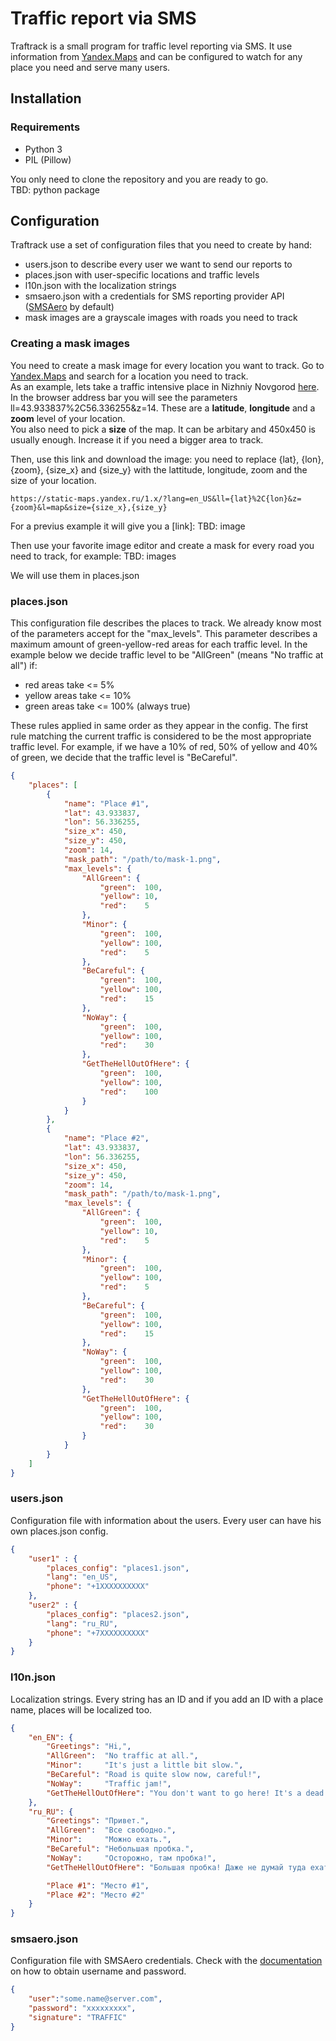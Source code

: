 # Traffic report via SMS
Traftrack is a small program for traffic level reporting via SMS. It use information from [Yandex.Maps](https://yandex.com/maps/)
and can be configured to watch for any place you need and serve many users.

## Installation
### Requirements
- Python 3
- PIL (Pillow)

You only need to clone the repository and you are ready to go.<br>
TBD: python package

## Configuration
Traftrack use a set of configuration files that you need to create by hand:
- users.json to describe every user we want to send our reports to
- places.json with user-specific locations and traffic levels
- l10n.json with the localization strings
- smsaero.json with a credentials for SMS reporting provider API ([SMSAero](https://smsaero.ru/) by default)
- mask images are a grayscale images with roads you need to track

### Creating a mask images
You need to create a mask image for every location you want to track.
Go to [Yandex.Maps](https://yandex.com/maps/) and search for a location you need to track. <br>
As an example, lets take a traffic intensive place in Nizhniy Novgorod [here](https://yandex.com/maps/47/nizhny-novgorod/?ll=43.933837%2C56.336255&z=14).
In the browser address bar you will see the parameters ll=43.933837%2C56.336255&z=14. 
These are a **latitude**, **longitude** and a **zoom** level of your location.
<br>
You also need to pick a **size** of the map. It can be arbitary and 450x450 is usually enough.
Increase it if you need a bigger area to track.

Then, use this link and download the image: you need to replace {lat}, {lon}, {zoom}, {size_x} and {size_y} 
with the lattitude, longitude, zoom and the size of your location.
```
https://static-maps.yandex.ru/1.x/?lang=en_US&ll={lat}%2C{lon}&z={zoom}&l=map&size={size_x},{size_y}
```
For a previus example it will give you a [link]:
TBD: image

Then use your favorite image editor and create a mask for every road you need to track, for example:
TBD: images

We will use them in places.json

### places.json
This configuration file describes the places to track.
We already know most of the parameters accept for the "max_levels". This parameter describes a maximum amount of
green-yellow-red areas for each traffic level.
In the example below we decide traffic level to be "AllGreen" (means "No traffic at all") if:
- red areas take <= 5%
- yellow areas take <= 10%
- green areas take <= 100% (always true)

These rules applied in same order as they appear in the config. 
The first rule matching the current traffic is considered to be the most appropriate traffic level.
For example, if we have a 10% of red, 50% of yellow and 40% of green, we decide that the traffic level is "BeCareful".

```json
{
    "places": [
        {
            "name": "Place #1",
            "lat": 43.933837,
            "lon": 56.336255,
            "size_x": 450,
            "size_y": 450,
            "zoom": 14,
            "mask_path": "/path/to/mask-1.png",
            "max_levels": {
                "AllGreen": {
                    "green":  100,
                    "yellow": 10,
                    "red":    5
                },
                "Minor": {
                    "green":  100,
                    "yellow": 100,
                    "red":    5
                },
                "BeCareful": {
                    "green":  100,
                    "yellow": 100,
                    "red":    15
                },
                "NoWay": {
                    "green":  100,
                    "yellow": 100,
                    "red":    30
                },
                "GetTheHellOutOfHere": {
                    "green":  100,
                    "yellow": 100,
                    "red":    100
                }
            }
        },
        {
            "name": "Place #2",
            "lat": 43.933837,
            "lon": 56.336255,
            "size_x": 450,
            "size_y": 450,
            "zoom": 14,
            "mask_path": "/path/to/mask-1.png",
            "max_levels": {
                "AllGreen": {
                    "green":  100,
                    "yellow": 10,
                    "red":    5
                },
                "Minor": {
                    "green":  100,
                    "yellow": 100,
                    "red":    5
                },
                "BeCareful": {
                    "green":  100,
                    "yellow": 100,
                    "red":    15
                },
                "NoWay": {
                    "green":  100,
                    "yellow": 100,
                    "red":    30
                },
                "GetTheHellOutOfHere": {
                    "green":  100,
                    "yellow": 100,
                    "red":    30
                }
            }
        }
    ]
}
```

### users.json
Configuration file with information about the users. Every user can have his own places.json config.
```json
{
    "user1" : {
        "places_config": "places1.json",
        "lang": "en_US",
        "phone": "+1XXXXXXXXXX"
    },
    "user2" : {
        "places_config": "places2.json",
        "lang": "ru_RU",
        "phone": "+7XXXXXXXXXX"
    }
}
```

### l10n.json
Localization strings. Every string has an ID and if you add an ID with a place name, places will be localized too.
```json
{
    "en_EN": {
        "Greetings": "Hi,",
        "AllGreen":  "No traffic at all.",
        "Minor":     "It's just a little bit slow.",
        "BeCareful": "Road is quite slow now, careful!",
        "NoWay":     "Traffic jam!",
        "GetTheHellOutOfHere": "You don't want to go here! It's a dead end!"
    },
    "ru_RU": {
        "Greetings": "Привет.",
        "AllGreen":  "Все свободно.",
        "Minor":     "Можно ехать.",
        "BeCareful": "Небольшая пробка.",
        "NoWay":     "Осторожно, там пробка!",
        "GetTheHellOutOfHere": "Большая пробка! Даже не думай туда ехать!",

        "Place #1": "Место #1",
        "Place #2": "Место #2"
    }
}
```

### smsaero.json
Configuration file with SMSAero credentials. Check with the [documentation](https://smsaero.ru/api/description/) on how to obtain username and password.
```json
{
    "user":"some.name@server.com",
    "password": "xxxxxxxxx",
    "signature": "TRAFFIC"
}
```
